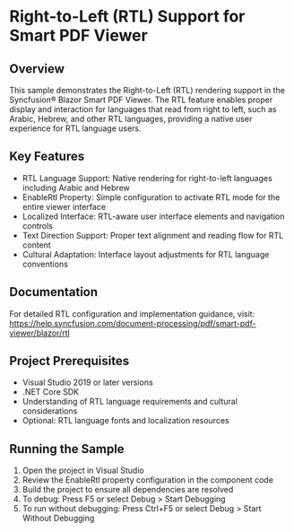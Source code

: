 # Right-to-Left (RTL) Support for Smart PDF Viewer

## Overview
This sample demonstrates the Right-to-Left (RTL) rendering support in the Syncfusion® Blazor Smart PDF Viewer. The RTL feature enables proper display and interaction for languages that read from right to left, such as Arabic, Hebrew, and other RTL languages, providing a native user experience for RTL language users.

## Key Features
- RTL Language Support: Native rendering for right-to-left languages including Arabic and Hebrew
- EnableRtl Property: Simple configuration to activate RTL mode for the entire viewer interface
- Localized Interface: RTL-aware user interface elements and navigation controls
- Text Direction Support: Proper text alignment and reading flow for RTL content
- Cultural Adaptation: Interface layout adjustments for RTL language conventions

## Documentation
For detailed RTL configuration and implementation guidance, visit: https://help.syncfusion.com/document-processing/pdf/smart-pdf-viewer/blazor/rtl

## Project Prerequisites
- Visual Studio 2019 or later versions
- .NET Core SDK
- Understanding of RTL language requirements and cultural considerations
- Optional: RTL language fonts and localization resources

## Running the Sample
1. Open the project in Visual Studio
2. Review the EnableRtl property configuration in the component code
3. Build the project to ensure all dependencies are resolved
4. To debug: Press F5 or select Debug > Start Debugging
5. To run without debugging: Press Ctrl+F5 or select Debug > Start Without Debugging
